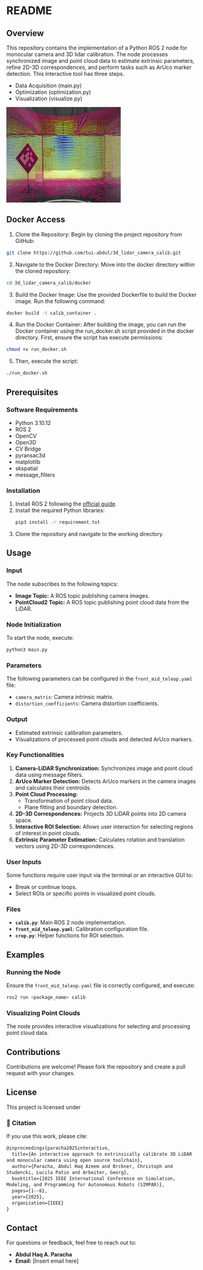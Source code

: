 # README

## Overview
This repository contains the implementation of a Python ROS 2 node for monocular camera and 3D lidar calibration. The node processes synchronized image and point cloud data to estimate extrinsic parameters, refine 2D-3D correspondences, and perform tasks such as ArUco marker detection. This interactive tool has three steps.
- Data Acquisition (main.py)
- Optimization (optimization.py)
- Visualization (visualize.py)

![Demo of Feature](images/vis.gif)

## Docker Access
1. Clone the Repository: Begin by cloning the project repository from GitHub: 
``` bash 
git clone https://github.com/tui-abdul/3d_lidar_camera_calib.git
```

2. Navigate to the Docker Directory: Move into the docker directory within the cloned repository:
```bash
cd 3d_lidar_camera_calib/docker
```

3. Build the Docker Image: Use the provided Dockerfile to build the Docker image. Run the following command:
```bash
docker build -t calib_container .
```
4. Run the Docker Container: After building the image, you can run the Docker container using the run_docker.sh script provided in the docker directory. First, ensure the script has execute permissions:
```bash
chmod +x run_docker.sh
```
5. Then, execute the script:
```bash
./run_docker.sh
```

## Prerequisites

### Software Requirements
- Python 3.10.12
- ROS 2
- OpenCV
- Open3D
- CV Bridge
- pyransac3d
- matplotlib
- skspatial
- message_filters

### Installation
1. Install ROS 2 following the [official guide](https://docs.ros.org/).
2. Install the required Python libraries:
   ```bash
   pip3 install -r requirement.txt
   ```
3. Clone the repository and navigate to the working directory.

## Usage

### Input
The node subscribes to the following topics:
- **Image Topic:** A ROS topic publishing camera images.
- **PointCloud2 Topic:** A ROS topic publishing point cloud data from the LiDAR.

### Node Initialization
To start the node, execute:
```bash
python3 main.py
```

### Parameters
The following parameters can be configured in the `front_mid_teleop.yaml` file:
- `camera_matrix`: Camera intrinsic matrix.
- `distortion_coefficients`: Camera distortion coefficients.

### Output
- Estimated extrinsic calibration parameters.
- Visualizations of processed point clouds and detected ArUco markers.

### Key Functionalities
1. **Camera-LiDAR Synchronization:** Synchronizes image and point cloud data using message filters.
2. **ArUco Marker Detection:** Detects ArUco markers in the camera images and calculates their centroids.
3. **Point Cloud Processing:**
   - Transformation of point cloud data.
   - Plane fitting and boundary detection.
4. **2D-3D Correspondences:** Projects 3D LiDAR points into 2D camera space.
5. **Interactive ROI Selection:** Allows user interaction for selecting regions of interest in point clouds.
6. **Extrinsic Parameter Estimation:** Calculates rotation and translation vectors using 2D-3D correspondences.

### User Inputs
Some functions require user input via the terminal or an interactive GUI to:
- Break or continue loops.
- Select ROIs or specific points in visualized point clouds.

### Files
- **`calib.py`**: Main ROS 2 node implementation.
- **`front_mid_teleop.yaml`**: Calibration configuration file.
- **`crop.py`**: Helper functions for ROI selection.

## Examples

### Running the Node
Ensure the `front_mid_teleop.yaml` file is correctly configured, and execute:
```bash
ros2 run <package_name> calib
```

### Visualizing Point Clouds
The node provides interactive visualizations for selecting and processing point cloud data.

## Contributions
Contributions are welcome! Please fork the repository and create a pull request with your changes.

## License
This project is licensed under

### 📖 Citation

If you use this work, please cite:

```
@inproceedings{paracha2025interactive,
  title={An interactive approach to extrinsically calibrate 3D LiDAR and monocular camera using open source toolchain},
  author={Paracha, Abdul Haq Azeem and Brckner, Christoph and Studencki, Lucila Patio and Arbeiter, Georg},
  booktitle={2025 IEEE International Conference on Simulation, Modeling, and Programming for Autonomous Robots (SIMPAR)},
  pages={1--6},
  year={2025},
  organization={IEEE}
}
```
## Contact
For questions or feedback, feel free to reach out to:
- **Abdul Haq A. Paracha**
- **Email:** [Insert email here]
